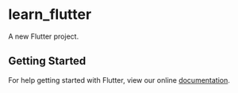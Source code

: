 # learn_flutter

A new Flutter project.

## Getting Started

For help getting started with Flutter, view our online
[documentation](https://flutter.io/).
